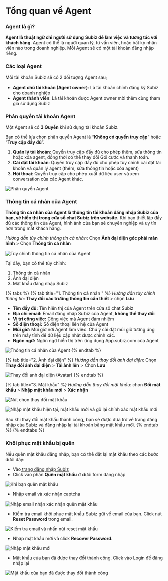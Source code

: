 # Tổng quan về Agent

### Agent là gì?

**Agent là thuật ngữ chỉ người sử dụng Subiz để làm việc và tương tác với khách hàng**. Agent có thể là người quản lý, tư vấn viên, hoặc bất kỳ nhân viên nào trong doanh nghiệp. Mỗi Agent sẽ có một tài khoản đăng nhập riêng.

### **Các loại Agent**

Mỗi tài khoản Subiz sẽ có 2 đối tượng Agent sau;

* **Agent chủ tài khoản \(Agent owner\)**: Là tài khoản chính đăng ký Subiz cho doanh nghiệp
* **Agent thành viên**: Là tài khoản được Agent owner mời thêm cùng tham gia sử dụng Subiz

### Phân quyền tài khoản Agent

Một Agent sẽ có **3 Quyền** khi sử dụng tài khoản Subiz. 

Bạn có thể lựa chọn phân quyền Agent là “**Không có quyền truy cập**” hoặc “**Truy cập đầy đủ**”.

1. **Quản lý tài khoản**: Quyền truy cập đầy đủ cho phép thêm, sửa thông tin hoặc xóa agent, đồng thời có thể thay đổi Gói cước và thanh toán.
2. **Cài đặt tài khoản**: Quyền truy cập đầy đủ cho phép tùy chỉnh cài đặt tài khoản và quản lý agent \(thêm, sửa thông tin hoặc xóa agent\)
3. **Hội thoại**: Quyền truy cập cho phép xuất dữ liệu user và xem conversation của các Agent khác.

![Ph&#xE2;n quy&#x1EC1;n Agent](../../../.gitbook/assets/phan-quen-agent.png)

### Thông tin cá nhân của Agent

**Thông tin cá nhân của Agent là thông tin tài khoản đăng nhập Subiz của bạn, sẽ hiển thị trong cửa sổ chat Subiz trên website.** Khi bạn thiết lập đầy đủ các thông tin của Agent, hình ảnh của bạn sẽ chuyên nghiệp và uy tín hơn trong mắt khách hàng.

_Hướng dẫn tùy chỉnh thông tin cá nhân_: Chọn **Ảnh đại diện góc phải màn hình** &gt; Chọn **Thông tin cá nhân**

![T&#xF9;y ch&#x1EC9;nh th&#xF4;ng tin c&#xE1; nh&#xE2;n c&#x1EE7;a Agent](../../../.gitbook/assets/khach.jpg)

Tại đây, bạn có thể tùy chỉnh:

1. Thông tin cá nhân
2. Ảnh đại diện
3. Mật khẩu đăng nhập Subiz

{% tabs %}
{% tab title="1. Thông tin cá nhân " %}
_Hướng dẫn tùy chỉnh thông tin_: **Thay đổi các trường thông tin cần thiết** &gt; chọn **Lưu**

* **Tên** **đầy đủ:** Tên hiển thị của Agent trên cửa sổ chat Subiz
* **Địa chỉ email:** Email đăng nhập Subiz của Agent, **không thể thay đổi**
* **Vị trí công việc:** Công việc mà Agent đảm nhiệm
* **Số điện thoại:** Số điện thoại liên hệ của Agent
* **Múi giờ:** Múi giờ nơi Agent làm việc. Chú ý cài đặt múi giờ tương ứng trên máy tính để dữ liệu cập nhật được chính xác.
* **Ngôn ngữ:** Ngôn ngữ hiển thị trên ứng dụng App.subiz.com của Agent

![Th&#xF4;ng tin c&#xE1; nh&#xE2;n c&#x1EE7;a Agent](../../../.gitbook/assets/agent-info.png)
{% endtab %}

{% tab title="2. Ảnh đại diện" %}
_Hướng dẫn thay đổi ảnh đại diện_: Chọn **Thay đổi ảnh đại diện** &gt; **Tải ảnh lên** &gt; Chọn **Lưu**

![Thay &#x111;&#x1ED5;i anh &#x111;&#x1EA1;i di&#x1EC7;n \(Avatar\)](../../../.gitbook/assets/thay-doi-avatar.jpg)
{% endtab %}

{% tab title="3. Mật khẩu" %}
_Hướng dẫn thay đổi mật khẩu_: chọn **Đổi mật khẩu** &gt; **Nhập mật khẩu mới** &gt; **Xác nhận**

![N&#xFA;t ch&#x1ECD;n thay &#x111;&#x1ED5;i m&#x1EAD;t kh&#x1EA9;u](../../../.gitbook/assets/thay-doi-mat-khau.jpg)

![Nh&#x1EAD;p m&#x1EAD;t kh&#x1EA9;u hi&#x1EC7;n t&#x1EA1;i, m&#x1EAD;t kh&#x1EA9;u m&#x1EDB;i v&#xE0; g&#xF5; l&#x1EA1;i ch&#xED;nh x&#xE1;c m&#x1EAD;t kh&#x1EA9;u m&#x1EDB;i](../../../.gitbook/assets/change-password.png)

Sau khi thay đổi mật khẩu thành công, bạn sẽ được đưa trở về trang đăng nhập của Subiz và đăng nhập lại tài khoản bằng mật khẩu mới.
{% endtab %}
{% endtabs %}

### Khôi phục mật khẩu bị quên

Nếu quên mật khẩu đăng nhập, bạn có thể đặt lại mật khẩu theo các bước dưới đây:

* Vào[ trang đăng nhập Subiz](https://app.subiz.com/)​
* Click vào phần **Quên mật khẩu** ở dưới form đăng nhập

![Khi b&#x1EA1;n qu&#xEA;n m&#x1EAD;t kh&#x1EA9;u](../../../.gitbook/assets/quen-mat-khau-1.png)

* Nhập email và xác nhận captcha

![Nh&#x1EAD;p email nh&#x1EAD;n x&#xE1;c nh&#x1EAD;n qu&#xEA;n m&#x1EAD;t kh&#x1EA9;u](../../../.gitbook/assets/quen-mat-khau-2.png)

*  Kiểm tra email khôi phục mật khẩu Subiz gửi về email của bạn. Click nút **Reset Password**  trong email.

![Ki&#x1EC3;m tra email v&#xE0; nh&#x1EA5;n n&#xFA;t reset m&#x1EAD;t kh&#x1EA9;u](../../../.gitbook/assets/reset-password.png)

* Nhập mật khẩu mới và click **Recover Password**.

![Nh&#x1EAD;p m&#x1EAD;t kh&#x1EA9;u m&#x1EDB;i](../../../.gitbook/assets/reset-password-2.png)

* Mật khẩu của bạn đã được thay đổi thành công. Click vào Login để đăng nhập lại

![M&#x1EAD;t kh&#x1EA9;u c&#x1EE7;a b&#x1EA1;n &#x111;&#xE3; &#x111;&#x1B0;&#x1EE3;c thay &#x111;&#x1ED5;i th&#xE0;nh c&#xF4;ng](../../../.gitbook/assets/change-password-success.png)





